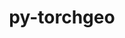 ---
title: "py-torchgeo"
layout: cache
categories: [package, develop-2023-12-10]
meta: {"versions": ["0.5.1"], "compilers": ["apple-clang@=15.0.0", "gcc@=11.3.0"], "oss": ["ubuntu22.04", "ventura"], "platforms": ["darwin", "linux"], "targets": ["aarch64", "x86_64_v3"], "stacks": ["ml-darwin-aarch64-mps", "ml-linux-x86_64-cpu", "ml-linux-x86_64-cuda", "root"], "num_specs": 3, "num_specs_by_stack": {"ml-darwin-aarch64-mps": 1, "root": 3, "ml-linux-x86_64-cpu": 1, "ml-linux-x86_64-cuda": 1}}
spec_details: [{"hash": "p3sjvsyeybsrsbxodfbo2hghhawi25cx", "compiler": "apple-clang@=15.0.0", "versions": ["0.5.1"], "os": "ventura", "platform": "darwin", "target": "aarch64", "variants": ["build_system=python_pip", "~datasets", "~docs", "~style", "~tests"], "stacks": ["ml-darwin-aarch64-mps", "root"], "size": "-", "tarball": "https://binaries.spack.io/develop-2023-12-10/build_cache/darwin-ventura-aarch64/apple-clang-15.0.0/py-torchgeo-0.5.1/darwin-ventura-aarch64-apple-clang-15.0.0-py-torchgeo-0.5.1-p3sjvsyeybsrsbxodfbo2hghhawi25cx.spack"}, {"hash": "dhvp3nbryrcntqaykqxd6d7il2ibvyvc", "compiler": "gcc@=11.3.0", "versions": ["0.5.1"], "os": "ubuntu22.04", "platform": "linux", "target": "x86_64_v3", "variants": ["build_system=python_pip", "~datasets", "~docs", "~style", "~tests"], "stacks": ["ml-linux-x86_64-cpu", "root"], "size": "-", "tarball": "https://binaries.spack.io/develop-2023-12-10/build_cache/linux-ubuntu22.04-x86_64_v3/gcc-11.3.0/py-torchgeo-0.5.1/linux-ubuntu22.04-x86_64_v3-gcc-11.3.0-py-torchgeo-0.5.1-dhvp3nbryrcntqaykqxd6d7il2ibvyvc.spack"}, {"hash": "oijpj7233sm57sxs6pclgfepqnk6hzza", "compiler": "gcc@=11.3.0", "versions": ["0.5.1"], "os": "ubuntu22.04", "platform": "linux", "target": "x86_64_v3", "variants": ["build_system=python_pip", "~datasets", "~docs", "~style", "~tests"], "stacks": ["ml-linux-x86_64-cuda", "root"], "size": "-", "tarball": "https://binaries.spack.io/develop-2023-12-10/build_cache/linux-ubuntu22.04-x86_64_v3/gcc-11.3.0/py-torchgeo-0.5.1/linux-ubuntu22.04-x86_64_v3-gcc-11.3.0-py-torchgeo-0.5.1-oijpj7233sm57sxs6pclgfepqnk6hzza.spack"}]
---